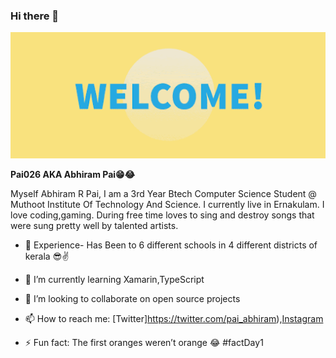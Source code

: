 ### Hi there 👋
![Welcome](welcome.gif)

**Pai026 AKA Abhiram Pai😁😂**


Myself Abhiram R Pai, I am a 3rd Year Btech Computer Science Student @ Muthoot Institute Of Technology And Science. I currently live in Ernakulam. I love coding,gaming. During free time loves to sing and destroy songs that were sung pretty well by talented artists. 

- 🏫 Experience-
      Has Been to 6 different schools  in 4 different districts of kerala 😎✌


- 🌱 I’m currently learning Xamarin,TypeScript
- 👯 I’m looking to collaborate on open source projects
- 📫 How to reach me: [Twitter]https://twitter.com/pai_abhiram),[Instagram](https://www.instagram.com/pai_026/)
- ⚡ Fun fact: The first oranges weren’t orange 😂 #factDay1

